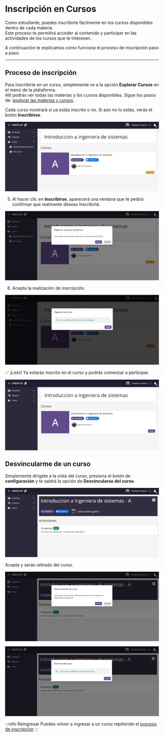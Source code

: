 # Inscripción en Cursos

Como estudiante, puedes inscribirte fácilmente en los cursos disponibles dentro de cada materia.  
Este proceso te permitirá acceder al contenido y participar en las actividades de los cursos que te interesen.

A continuación te explicamos cómo funciona el proceso de inscripción paso a paso.

---

## Proceso de inscripción

Para inscribirte en un curso, simplemente ve a la opción **Explorar Cursos** en el menú de la plataforma.  
Allí podrás ver todas las materias y los cursos disponibles. Sigue los pasos de: [explorar las materias y cursos](../introduccion/index.md#explorar-las-materias-y-cursos).

Cada curso mostrará si ya estás inscrito o no. Si aún no lo estás, verás el botón **Inscribirse**.

![alt text](image.png)

5. Al hacer clic en **Inscribirse**, aparecerá una ventana que te pedirá confirmar que realmente deseas inscribirte.

![alt text](image-1.png)

6. Acepta la realización de inscripción.

![alt text](image-2.png)

✅ ¡Listo! Ya estarás inscrito en el curso y podrás comenzar a participar.

![alt text](image-3.png)

## Desvincularme de un curso

Simplemente dirígete a la vista del curso, presiona el botón de **configuración** y te saldrá la opción de **Desvincularse del curso**.

![alt text](image-4.png)

Acepta y serás retirado del curso.

![alt text](image-5.png)

![alt text](image-6.png)

:::info Reingresar
Puedes volver a ingresar a un curso repitiendo el [proceso de inscripción](./index.md#inscripción-en-cursos)
:::
